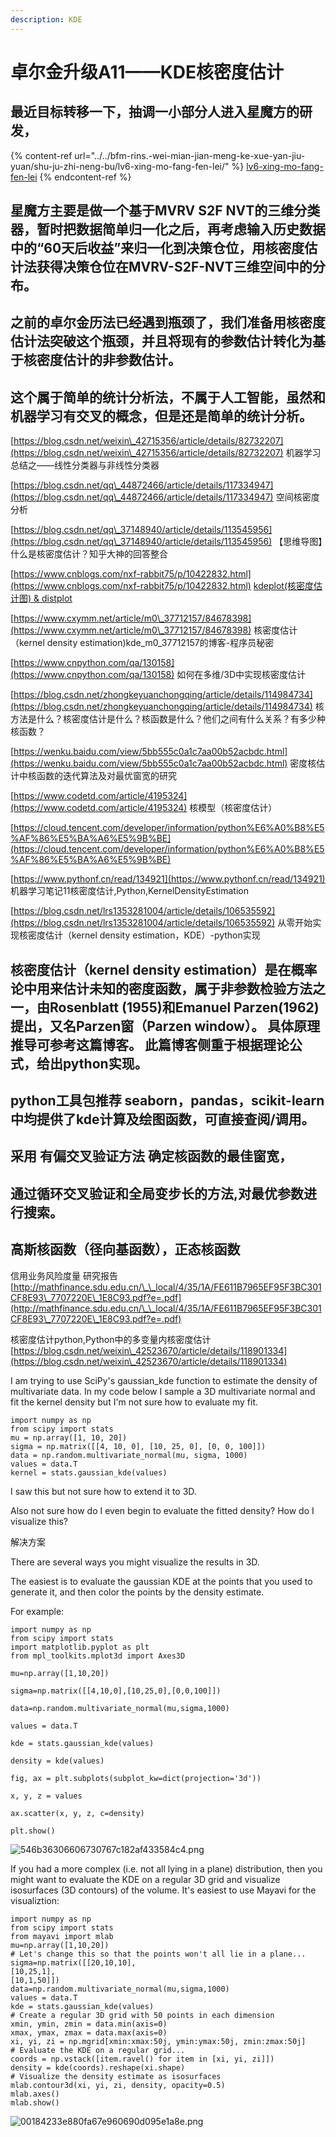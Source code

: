 ```yaml
---
description: KDE
---
```


# 卓尔金升级A11——KDE核密度估计

## 最近目标转移一下，抽调一小部分人进入星魔方的研发，

{% content-ref url="../../bfm-rins.-wei-mian-jian-meng-ke-xue-yan-jiu-yuan/shu-ju-zhi-neng-bu/lv6-xing-mo-fang-fen-lei/" %}
[lv6-xing-mo-fang-fen-lei](../../bfm-rins.-wei-mian-jian-meng-ke-xue-yan-jiu-yuan/shu-ju-zhi-neng-bu/lv6-xing-mo-fang-fen-lei/)
{% endcontent-ref %}

## 星魔方主要是做一个基于MVRV S2F NVT的三维分类器，暂时把数据简单归一化之后，再考虑输入历史数据中的“60天后收益”来归一化到决策仓位，用核密度估计法获得决策仓位在MVRV-S2F-NVT三维空间中的分布。

## 之前的卓尔金历法已经遇到瓶颈了，我们准备用核密度估计法突破这个瓶颈，并且将现有的参数估计转化为基于核密度估计的非参数估计。

## 这个属于简单的统计分析法，不属于人工智能，虽然和机器学习有交叉的概念，但是还是简单的统计分析。

[https://blog.csdn.net/weixin\_42715356/article/details/82732207](https://blog.csdn.net/weixin\_42715356/article/details/82732207) 机器学习总结之——线性分类器与非线性分类器

[https://blog.csdn.net/qq\_44872466/article/details/117334947](https://blog.csdn.net/qq\_44872466/article/details/117334947) 空间核密度分析

[https://blog.csdn.net/qq\_37148940/article/details/113545956](https://blog.csdn.net/qq\_37148940/article/details/113545956) 【思维导图】什么是核密度估计？知乎大神的回答整合

[https://www.cnblogs.com/nxf-rabbit75/p/10422832.html](https://www.cnblogs.com/nxf-rabbit75/p/10422832.html) [kdeplot(核密度估计图) & distplot](https://www.cnblogs.com/nxf-rabbit75/articles/10422832.html)

[https://www.cxymm.net/article/m0\_37712157/84678398](https://www.cxymm.net/article/m0\_37712157/84678398) 核密度估计（kernel density estimation)kde\_m0\_37712157的博客-程序员秘密

[https://www.cnpython.com/qa/130158](https://www.cnpython.com/qa/130158) 如何在多维/3D中实现核密度估计

[https://blog.csdn.net/zhongkeyuanchongqing/article/details/114984734](https://blog.csdn.net/zhongkeyuanchongqing/article/details/114984734) 核方法是什么？核密度估计是什么？核函数是什么？他们之间有什么关系？有多少种核函数？

[https://wenku.baidu.com/view/5bb555c0a1c7aa00b52acbdc.html](https://wenku.baidu.com/view/5bb555c0a1c7aa00b52acbdc.html) 密度核估计中核函数的迭代算法及对最优窗宽的研究

[https://www.codetd.com/article/4195324](https://www.codetd.com/article/4195324) 核模型（核密度估计）

[https://cloud.tencent.com/developer/information/python%E6%A0%B8%E5%AF%86%E5%BA%A6%E5%9B%BE](https://cloud.tencent.com/developer/information/python%E6%A0%B8%E5%AF%86%E5%BA%A6%E5%9B%BE)

[https://www.pythonf.cn/read/134921](https://www.pythonf.cn/read/134921) 机器学习笔记11核密度估计,Python,KernelDensityEstimation

[https://blog.csdn.net/lrs1353281004/article/details/106535592](https://blog.csdn.net/lrs1353281004/article/details/106535592) 从零开始实现核密度估计（kernel density estimation，KDE）-python实现

## 核密度估计（kernel density estimation）是在概率论中用来估计未知的密度函数，属于非参数检验方法之一，由Rosenblatt (1955)和Emanuel Parzen(1962)提出，又名Parzen窗（Parzen window）。 具体原理推导可参考这篇博客。 此篇博客侧重于根据理论公式，给出python实现。

## python工具包推荐 seaborn，pandas，scikit-learn中均提供了kde计算及绘图函数，可直接查阅/调用。

## 采用 有偏交叉验证方法 确定核函数的最佳窗宽，

## 通过循环交叉验证和全局变步长的方法,对最优参数进行搜索。

## 高斯核函数（径向基函数），正态核函数

信用业务风险度量 研究报告 [http://mathfinance.sdu.edu.cn/\_\_local/4/35/1A/FE611B7965EF95F3BC301CF8E93\_7707220E\_1E8C93.pdf?e=.pdf](http://mathfinance.sdu.edu.cn/\_\_local/4/35/1A/FE611B7965EF95F3BC301CF8E93\_7707220E\_1E8C93.pdf?e=.pdf)

核密度估计python,Python中的多变量内核密度估计[https://blog.csdn.net/weixin\_42523670/article/details/118901334](https://blog.csdn.net/weixin\_42523670/article/details/118901334)

I am trying to use SciPy's gaussian\_kde function to estimate the density of multivariate data. In my code below I sample a 3D multivariate normal and fit the kernel density but I'm not sure how to evaluate my fit.

```
import numpy as np
from scipy import stats
mu = np.array([1, 10, 20])
sigma = np.matrix([[4, 10, 0], [10, 25, 0], [0, 0, 100]])
data = np.random.multivariate_normal(mu, sigma, 1000)
values = data.T
kernel = stats.gaussian_kde(values)
```

I saw this but not sure how to extend it to 3D.

Also not sure how do I even begin to evaluate the fitted density? How do I visualize this?

解决方案

There are several ways you might visualize the results in 3D.

The easiest is to evaluate the gaussian KDE at the points that you used to generate it, and then color the points by the density estimate.

For example:

```
import numpy as np
from scipy import stats
import matplotlib.pyplot as plt
from mpl_toolkits.mplot3d import Axes3D

mu=np.array([1,10,20])

sigma=np.matrix([[4,10,0],[10,25,0],[0,0,100]])

data=np.random.multivariate_normal(mu,sigma,1000)

values = data.T

kde = stats.gaussian_kde(values)

density = kde(values)

fig, ax = plt.subplots(subplot_kw=dict(projection='3d'))

x, y, z = values

ax.scatter(x, y, z, c=density)

plt.show()
```

![546b36306606730767c182af433584c4.png](https://img-blog.csdnimg.cn/img\_convert/546b36306606730767c182af433584c4.png)

If you had a more complex (i.e. not all lying in a plane) distribution, then you might want to evaluate the KDE on a regular 3D grid and visualize isosurfaces (3D contours) of the volume. It's easiest to use Mayavi for the visualiztion:

```
import numpy as np
from scipy import stats
from mayavi import mlab
mu=np.array([1,10,20])
# Let's change this so that the points won't all lie in a plane...
sigma=np.matrix([[20,10,10],
[10,25,1],
[10,1,50]])
data=np.random.multivariate_normal(mu,sigma,1000)
values = data.T
kde = stats.gaussian_kde(values)
# Create a regular 3D grid with 50 points in each dimension
xmin, ymin, zmin = data.min(axis=0)
xmax, ymax, zmax = data.max(axis=0)
xi, yi, zi = np.mgrid[xmin:xmax:50j, ymin:ymax:50j, zmin:zmax:50j]
# Evaluate the KDE on a regular grid...
coords = np.vstack([item.ravel() for item in [xi, yi, zi]])
density = kde(coords).reshape(xi.shape)
# Visualize the density estimate as isosurfaces
mlab.contour3d(xi, yi, zi, density, opacity=0.5)
mlab.axes()
mlab.show()
```

![00184233e880fa67e960690d095e1a8e.png](https://img-blog.csdnimg.cn/img\_convert/00184233e880fa67e960690d095e1a8e.png)
